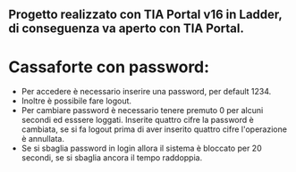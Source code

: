 ## Progetto realizzato con TIA Portal v16 in Ladder, di conseguenza va aperto con TIA Portal.

# Cassaforte con password: 

- Per accedere è necessario inserire una password, per default 1234.
- Inoltre è possibile fare logout.
- Per cambiare password è necessario tenere premuto 0 per alcuni secondi ed esssere loggati. Inserite quattro cifre la password è cambiata, se si fa logout prima di aver inserito quattro cifre l'operazione è annullata. 
- Se si sbaglia password in login allora il sistema è bloccato per 20 secondi, se si sbaglia ancora il tempo raddoppia.

